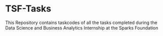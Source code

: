 # TSF-Tasks
This Repository contains taskcodes of all the tasks completed during the Data Science and Business Analytics Internship at the Sparks Foundation
